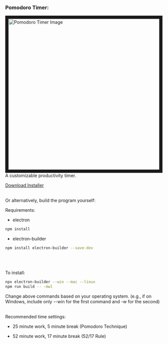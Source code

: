 <h3 align="left">Pomodoro Timer:</h3>
<p align="left">
  <img src="https://drive.google.com/uc?export=view&id=1pIMeJzLQ5UL9v56cHhkKb-NtagEVshFq" alt="Pomodoro Timer Image" width="480" height=auto border="10" /><BR CLEAR=ALL />
  A customizable productivity timer.
  </p
  <br />
<a href="https://drive.google.com/file/d/184i1gVFo2V03V5vyP7mNxRMIGwDFCBIB/view?usp=sharing">Download Installer</a> <br /><br />

Or alternatively, build the program yourself:

Requirements:

- electron
```bash
npm install
```
- electron-builder
```bash
npm install electron-builder --save-dev
```
<br /><br />

To install:
```bash
npx electron-builder --win --mac --linux
npm run build -- -mwl
```
Change above commands based on your operating system. (e.g., if on Windows, include only --win for the first command and -w for the second) <br /> <br />

Recommended time settings:

- 25 minute work, 5 minute break (Pomodoro Technique)

- 52 minute work, 17 minute break (52/17 Rule)
